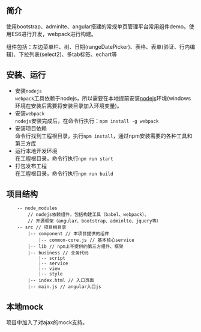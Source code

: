 ## 简介
  使用bootstrap、adminlte、angular搭建的常规单页管理平台常用组件demo。使用ES6进行开发，webpack进行构建。

  组件包括：左边菜单栏、树、日期(rangeDatePicker)、表格、表单(验证、行内编辑)、下拉列表(select2)、多tab标签、echart等

  
## 安装、运行
  
  - 安装`nodejs`  
  `webpack`工具依赖于nodejs，所以需要在本地提前安装[nodejs](http://npm.taobao.org/)环境(windows环境在安装后需要将安装目录加入环境变量)。
  - 安装`webpack`  
  `nodejs`安装完成后，在命令行执行：`npm install -g webpack`
  - 安装项目依赖  
  命令行找到工程根目录，执行`npm install`，通过npm安装需要的各种工具和第三方库
  - 运行本地开发环境  
  在工程根目录，命令行执行`npm run start`
  - 打包发布工程  
  在工程根目录，命令行执行`npm run build`

## 项目结构
  
````
    -- node_modules 
        // nodejs依赖组件，包括构建工具（babel、webpack）、
        // 开源框架（angular、bootstrap、adminlte、jquery等）  
    -- src // 项目根目录  
        |-- component // 本项目提供的组件  
            |-- common-core.js // 基本核心service  
        |-- lib // npm上不提供的第三方组件、框架  
        |-- business // 业务代码  
            |-- script
            |-- service
            |-- view
            |-- style
        |-- index.html // 入口页面  
        |-- main.js // angular入口js  
````

## 本地mock
  
  项目中加入了对ajax的mock支持。